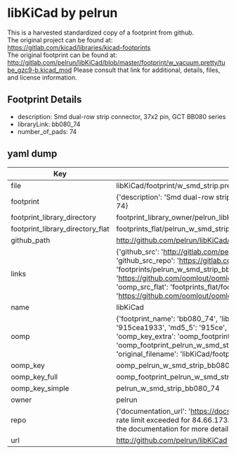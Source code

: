 # libKiCad by pelrun  
This is a harvested standardized copy of a footprint from github.  
The original project can be found at:  
https://gitlab.com/kicad/libraries/kicad-footprints  
The original footprint can be found at:
http://gitlab.com/pelrun/libKiCad/blob/master/footprint/w_vacuum.pretty/tube_gzc9-b.kicad_mod
Please consult that link for additional, details, files, and license information.  
## Footprint Details
* description: Smd dual-row strip connector, 37x2 pin, GCT BB080 series  
* libraryLink: bb080_74  
* number_of_pads: 74  
## yaml dump  
| Key | Value |  
| --- | --- |  
| file | libKiCad/footprint/w_smd_strip.pretty/bb080_74.kicad_mod |  
| footprint | {'description': 'Smd dual-row strip connector, 37x2 pin, GCT BB080 series', 'libraryLink': 'bb080_74', 'number_of_pads': 74} |  
| footprint_library_directory | footprint_library_owner/pelrun_libKiCad |  
| footprint_library_directory_flat | footprints_flat/pelrun_w_smd_strip_bb080_74/working |  
| github_path | http://github.com/pelrun/libKiCad/blob/master/footprint/w_smd_strip.pretty/bb080_74.kicad_mod |  
| links | {'github_src': 'http://gitlab.com/pelrun/libKiCad/blob/master/footprint/w_vacuum.pretty/tube_gzc9-b.kicad_mod', 'github_src_repo': 'https://gitlab.com/kicad/libraries/kicad-footprints', 'oomp_bot': 'footprints/pelrun_w_smd_strip_bb080_74/working', 'oomp_bot_github': 'https://github.com/oomlout/oomlout_oomp_footprint_bot/tree/main/footprints/pelrun_w_smd_strip_bb080_74/working', 'oomp_src_flat': 'footprints_flat/footprints_flat/pelrun_w_smd_strip_bb080_74/working', 'oomp_src_flat_github': 'https://github.com/oomlout/oomlout_oomp_footprint_src/tree/main/footprints_flat/pelrun_w_smd_strip_bb080_74/working'} |  
| name | libKiCad |  
| oomp | {'footprint_name': 'bb080_74', 'library_name': 'w_smd_strip', 'md5': '915cea19334a37226aba3bd8c2fb3ce9', 'md5_10': '915cea1933', 'md5_5': '915ce', 'md5_6': '915cea', 'oomp_key': 'oomp_pelrun_w_smd_strip_bb080_74', 'oomp_key_extra': 'oomp_footprint_pelrun_w_smd_strip_bb080_74', 'oomp_key_full': 'oomp_footprint_pelrun_w_smd_strip_bb080_74_915cea', 'oomp_key_simple': 'pelrun_w_smd_strip_bb080_74', 'original_filename': 'libKiCad/footprint/w_smd_strip.pretty/bb080_74.kicad_mod', 'owner_name': 'pelrun'} |  
| oomp_key | oomp_pelrun_w_smd_strip_bb080_74 |  
| oomp_key_full | oomp_footprint_pelrun_w_smd_strip_bb080_74 |  
| oomp_key_simple | pelrun_w_smd_strip_bb080_74 |  
| owner | pelrun |  
| repo | {'documentation_url': 'https://docs.github.com/rest/overview/resources-in-the-rest-api#rate-limiting', 'message': "API rate limit exceeded for 84.66.173.59. (But here's the good news: Authenticated requests get a higher rate limit. Check out the documentation for more details.)"} |  
| url | http://github.com/pelrun/libKiCad |  

